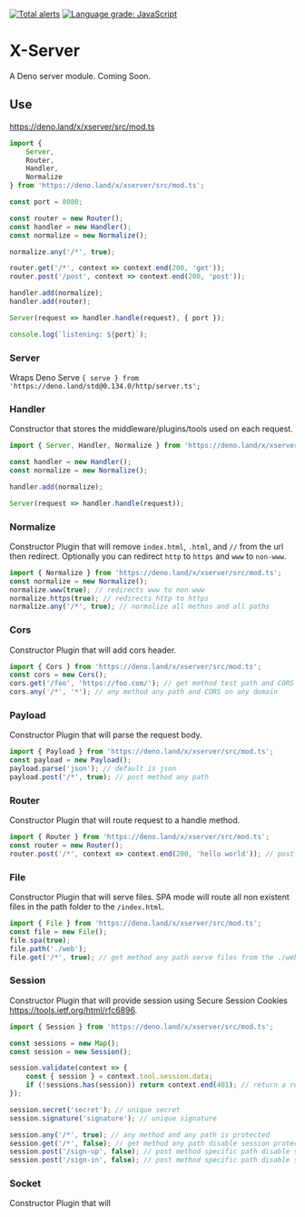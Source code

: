 [![Total alerts](https://img.shields.io/lgtm/alerts/g/xeaone/server.svg?logo=lgtm&logoWidth=18)](https://lgtm.com/projects/g/xeaone/server/alerts/)
[![Language grade: JavaScript](https://img.shields.io/lgtm/grade/javascript/g/xeaone/server.svg?logo=lgtm&logoWidth=18)](https://lgtm.com/projects/g/xeaone/server/context:javascript)

# X-Server
A Deno server module. Coming Soon.

## Use
https://deno.land/x/xserver/src/mod.ts

```ts
import {
    Server,
    Router,
    Handler,
    Normalize
} from 'https://deno.land/x/xserver/src/mod.ts';

const port = 8080;

const router = new Router();
const handler = new Handler();
const normalize = new Normalize();

normalize.any('/*', true);

router.get('/*', context => context.end(200, 'get'));
router.post('/post', context => context.end(200, 'post'));

handler.add(normalize);
handler.add(router);

Server(request => handler.handle(request), { port });

console.log(`listening: ${port}`);
```

### Server
Wraps Deno Serve `{ serve } from 'https://deno.land/std@0.134.0/http/server.ts';`

### Handler
Constructor that stores the middleware/plugins/tools used on each request.
```ts
import { Server, Handler, Normalize } from 'https://deno.land/x/xserver/src/mod.ts';

const handler = new Handler();
const normalize = new Normalize();

handler.add(normalize);

Server(request => handler.handle(request));
```

### Normalize
Constructor Plugin that will remove `index.html`, `.html`, and `//` from the url then redirect. Optionally you can redirect `http` to `https` and `www` to  `non-www`.
```ts
import { Normalize } from 'https://deno.land/x/xserver/src/mod.ts';
const normalize = new Normalize();
normalize.www(true); // redirects www to non www
normalize.https(true); // redirects http to https
normalize.any('/*', true); // normalize all methos and all paths
```
### Cors
Constructor Plugin that will add cors header.
```ts
import { Cors } from 'https://deno.land/x/xserver/src/mod.ts';
const cors = new Cors();
cors.get('/foo', 'https://foo.com/'); // get method test path and CORS on only foo.com domain
cors.any('/*', '*'); // any method any path and CORS on any domain
```

### Payload
Constructor Plugin that will parse the request body.
```ts
import { Payload } from 'https://deno.land/x/xserver/src/mod.ts';
const payload = new Payload();
payload.parse('json'); // default is json
payload.post('/*', true); // post method any path
```

### Router
Constructor Plugin that will route request to a handle method.

```ts
import { Router } from 'https://deno.land/x/xserver/src/mod.ts';
const router = new Router();
router.post('/*', context => context.end(200, 'hello world')); // post method any path
```

### File
Constructor Plugin that will serve files. SPA mode will route all non existent files in the path folder to the `/index.html`.
```ts
import { File } from 'https://deno.land/x/xserver/src/mod.ts';
const file = new File();
file.spa(true);
file.path('./web');
file.get('/*', true); // get method any path serve files from the ./web folder
```

### Session
Constructor Plugin that will provide session using Secure Session Cookies https://tools.ietf.org/html/rfc6896.
```ts
import { Session } from 'https://deno.land/x/xserver/src/mod.ts';

const sessions = new Map();
const session = new Session();

session.validate(context => {
    const { session } = context.tool.session.data;
    if (!sessions.has(session)) return context.end(401); // return a response to prevent access
});

session.secret('secret'); // unique secret
session.signature('signature'); // unique signature

session.any('/*', true); // any method and any path is protected
session.get('/*', false); // get method any path disable session protection
session.post('/sign-up', false); // post method specific path disable session protection
session.post('/sign-in', false); // post method specific path disable session protection
```

### Socket
Constructor Plugin that will
```ts
```